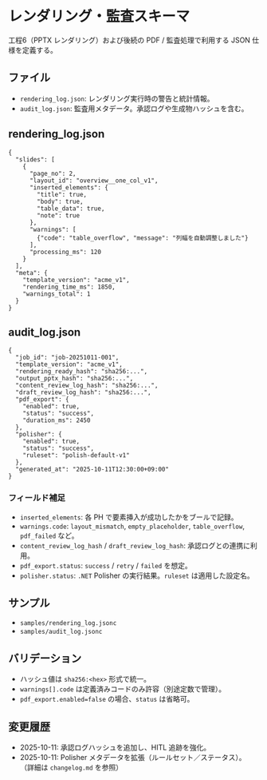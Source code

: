 # レンダリング・監査スキーマ

工程6（PPTX レンダリング）および後続の PDF / 監査処理で利用する JSON 仕様を定義する。

## ファイル
- `rendering_log.json`: レンダリング実行時の警告と統計情報。
- `audit_log.json`: 監査用メタデータ。承認ログや生成物ハッシュを含む。

## rendering_log.json
```jsonc
{
  "slides": [
    {
      "page_no": 2,
      "layout_id": "overview__one_col_v1",
      "inserted_elements": {
        "title": true,
        "body": true,
        "table_data": true,
        "note": true
      },
      "warnings": [
        {"code": "table_overflow", "message": "列幅を自動調整しました"}
      ],
      "processing_ms": 120
    }
  ],
  "meta": {
    "template_version": "acme_v1",
    "rendering_time_ms": 1850,
    "warnings_total": 1
  }
}
```

## audit_log.json
```jsonc
{
  "job_id": "job-20251011-001",
  "template_version": "acme_v1",
  "rendering_ready_hash": "sha256:...",
  "output_pptx_hash": "sha256:...",
  "content_review_log_hash": "sha256:...",
  "draft_review_log_hash": "sha256:...",
  "pdf_export": {
    "enabled": true,
    "status": "success",
    "duration_ms": 2450
  },
  "polisher": {
    "enabled": true,
    "status": "success",
    "ruleset": "polish-default-v1"
  },
  "generated_at": "2025-10-11T12:30:00+09:00"
}
```

### フィールド補足
- `inserted_elements`: 各 PH で要素挿入が成功したかをブールで記録。
- `warnings.code`: `layout_mismatch`, `empty_placeholder`, `table_overflow`, `pdf_failed` など。
- `content_review_log_hash` / `draft_review_log_hash`: 承認ログとの連携に利用。
- `pdf_export.status`: `success` / `retry` / `failed` を想定。
- `polisher.status`: `.NET` Polisher の実行結果。`ruleset` は適用した設定名。

## サンプル
- `samples/rendering_log.jsonc`
- `samples/audit_log.jsonc`

## バリデーション
- ハッシュ値は `sha256:<hex>` 形式で統一。
- `warnings[].code` は定義済みコードのみ許容（別途定数で管理）。
- `pdf_export.enabled=false` の場合、`status` は省略可。

## 変更履歴
- 2025-10-11: 承認ログハッシュを追加し、HITL 追跡を強化。
- 2025-10-11: Polisher メタデータを拡張（ルールセット／ステータス）。
（詳細は `changelog.md` を参照）
